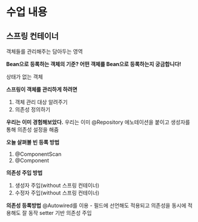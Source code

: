 # 수업 내용

## 스프링 컨테이너
객체들를 관리해주는 담아두는 영역

__Bean으로 등록하는 객체의 기준? 어떤 객체를 Bean으로 등록하는지 궁금합니다!__

상태가 없는 객체

__스프링이 객체를 관리하게 하려면__
1. 객체 관리 대상 알려주기
2. 의존성 정의하기

__우리는 이미 경험해보았다.__
우리는 이미 @Repository 에노테이션을 붙이고 생성자를 통해 의존성 설정을 해줌

__오늘 살펴볼 빈 등록 방법__
1. @ComponentScan
2. @Component

__의존성 주입 방법__
1. 생성자 주입(without 스프링 컨테이너)
2. 수정자 주입(without 스프링 컨테이너)

__의존성 등록방법__
@Autowired를 이용 - 필드에 선언해도 적용되고 의존성을 동시에 적용해도 잘 동작
setter 기반 의존성 주입
